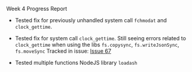 Week 4 Progress Report

- Tested fix for previously unhandled system call `fchmodat` and `clock_gettime`.
  
- Tested fix for system call `clock_gettime`. Still seeing errors related to `clock_gettime` when using the libs `fs.copysync`, `fs.writeJsonSync`, `fs.moveSync`
  Tracked in issue: [Issue 67](https://github.com/pkmoore/rrapper/issues/67)
  
- Tested multiple functions NodeJS library `loadash`  
